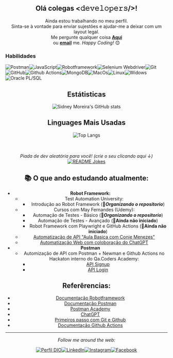 <div align="center">
<h2> Olá colegas <𝚍𝚎𝚟𝚎𝚕𝚘𝚙𝚎𝚛𝚜/>! </h2>
</div>



<div align="center">
Ainda estou trabalhando no meu perfil. <br>
Sinta-se à vontade para enviar sujestões e ajudar-me a deixar com um layout legal.  <br>
Me pergunte qualquer coisa <a href="https://github.com/SidneyMoreira/SidneyMoreira/issues/new"><b>Aqui</b></a><br>
ou <a href="mailto:sidmoreira.hp@gmail.com"><b>email</b></a> me.
<i>Happy Coding!</i> 😊
</div>

### Habilidades

![Postman](https://img.shields.io/badge/Postman-000?style=for-the-badge&logo=postman)![JavaScript](https://img.shields.io/badge/JavaScript-000?style=for-the-badge&logo=javascript&logoColor=30A3DC)![Robotframework](https://img.shields.io/badge/Robotframework-000?style=for-the-badge&logo=robotframework)![Selenium Webdriver](https://img.shields.io/badge/Selenium-000?style=for-the-badge&logo=selenium)![Git](https://img.shields.io/badge/Git-000?style=for-the-badge&logo=git)![GitHub](https://img.shields.io/badge/Github-000?style=for-the-badge&logo=github)![Github Actions](https://img.shields.io/badge/Githubactions-000?style=for-the-badge&logo=githubactions)![MongoDB](https://img.shields.io/badge/MongoDB-000?style=for-the-badge&logo=mongodb)![MacOs](https://img.shields.io/badge/Macos-000?style=for-the-badge&logo=macos)![Linux](https://img.shields.io/badge/Linux-000?style=for-the-badge&logo=linux)![Widows](https://img.shields.io/badge/Windows-000?style=for-the-badge&logo=windows)![Oracle PL/SQL](https://img.shields.io/badge/Oracle-000?style=for-the-badge&logo=oracle)

<div align="center">
  <h2>
    Estátisticas 
  </h2>

![Sidney Moreira's GitHub stats](https://github-readme-stats.vercel.app/api?username=SidneyMoreira&theme=tokyonight&include_all_commits=true&count_private=true&show_icons=true&line_height=20&layout=compact)


## Linguages Mais Usadas

![Top Langs](https://github-readme-stats-git-masterrstaa-rickstaa.vercel.app/api/top-langs/?username=SidneyMoreira&theme=tokyonight&layout=compact)

</br>
</br>
<i>Piada de dev aleatória para você! (crie o seu clicando aqui ↓)</i><br>
<a href="https://readme-jokes.vercel.app"><img align="center" src="https://readme-jokes.vercel.app/api?bgColor=%23073b4c&textColor=%2306d6a0&aColor=%2306d6a0&borderColor=%2306d6a0" alt="README Jokes"></a>

## 📚 O que ando estudando atualmente:

- **Robot Framework:** 
  - Test Automation University:
    - Introdução ao Robot Framework (🚨***Organizando o repositorio***)
  - Cursos com May Fernandes (Udemy):
    - Automação de Testes - Básico (🚨***Organizando o repositorio***)
    - Automação de Testes - Avançado (🚨**Ainda não iniciado**)
    - Robot Framework com Playwright e GitHub Actions (🚨**Ainda não iniciado**)
  - [Automatização de API "Aula Basica com Conie Menezes"](https://github.com/SidneyMoreira/LivesAulas_ConieMenezes)
  - [Automatização Web com coloboração do ChatGPT](https://github.com/SidneyMoreira/QAxperience)
- **Postman**
  - Automização de API com Postman + Newman e Github Actions no Hackaton interno do Qa.Coders Academy:
    - [API Signup](https://github.com/SidneyMoreira/guardioes-automation-postman-erp-signup)
    - [API Login](https://github.com/SidneyMoreira/guardioes-automation-postman-erp-login)

## Referêrencias:

- [Documentação Robotframework](https://robotframework.org/)
- [Documentação Postman](https://learning.postman.com/docs/introduction/overview/)
- [Postman Academy](https://academy.postman.com/)
- [ChatGPT](https://chat.openai.com/)
- [Primeiros passo com Git e Github](https://github.com/elidianaandrade/dio-curso-git-github/blob/main/materiais-de-apoio/03-primeiros-passos-com-git-e-github.md)
- [Documentação Github Actions](https://docs.github.com/en/actions)

---
<i>Follow me around the web:</i><br>

[![Perfil DIO](https://img.shields.io/badge/DIO/PERFIL-darkblue)](https://www.dio.me/users/kadarpegasus)<a href="https://www.linkedin.com/in/sidmoreira" target="_blank"><img src="https://img.shields.io/badge/LinkedIn-%230077B5.svg?&style=flat-square&logo=linkedin&logoColor=white" alt="LinkedIn"></a><a href="https://www.instagram.com/sidnei_moreira" target="_blank"><img src="https://img.shields.io/badge/Instagram-%23E4405F.svg?&style=flat-square&logo=instagram&logoColor=white" alt="Instagram"></a><a href="https://www.facebook.com/Kyosanim.SidneyMoreira" target="_blank"><img src="https://img.shields.io/badge/Facebook-%231877F2.svg?&style=flat-square&logo=facebook&logoColor=white" alt="Facebook"></a>
</div>